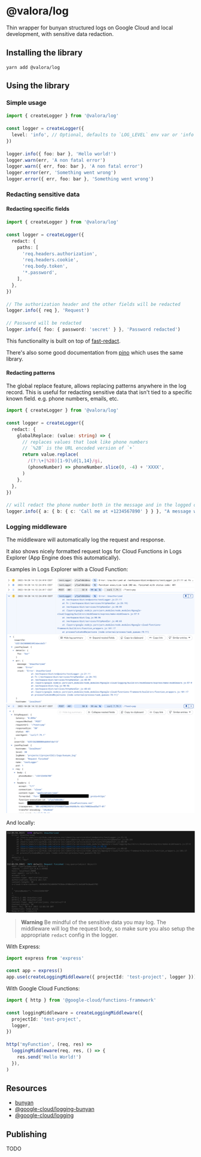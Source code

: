 # @valora/log

Thin wrapper for bunyan structured logs on Google Cloud and local development, with sensitive data redaction.

## Installing the library

```
yarn add @valora/log
```

## Using the library

### Simple usage

```typescript
import { createLogger } from '@valora/log'

const logger = createLogger({
  level: 'info', // Optional, defaults to `LOG_LEVEL` env var or 'info'
})

logger.info({ foo: bar }, 'Hello world!')
logger.warn(err, 'A non fatal error')
logger.warn({ err, foo: bar }, 'A non fatal error')
logger.error(err, 'Something went wrong')
logger.error({ err, foo: bar }, 'Something went wrong')
```

### Redacting sensitive data

#### Redacting specific fields

```typescript
import { createLogger } from '@valora/log'

const logger = createLogger({
  redact: {
    paths: [
      'req.headers.authorization',
      'req.headers.cookie',
      'req.body.token',
      '*.password',
    ],
  },
})

// The authorization header and the other fields will be redacted
logger.info({ req }, 'Request')

// Password will be redacted
logger.info({ foo: { password: 'secret' } }, 'Password redacted')
```

This functionality is built on top of [fast-redact](https://github.com/davidmarkclements/fast-redact).

There's also some good documentation from [pino](https://github.com/pinojs/pino/blob/master/docs/redaction.md) which uses the same library.

#### Redacting patterns

The global replace feature, allows replacing patterns anywhere in the log record. This is useful for redacting sensitive data that isn't tied to a specific known field. e.g. phone numbers, emails, etc.

```typescript
import { createLogger } from '@valora/log'

const logger = createLogger({
  redact: {
    globalReplace: (value: string) => {
      // replaces values that look like phone numbers
      // `%2B` is the URL encoded version of `+`
      return value.replace(
        /(?:\+|%2B)[1-9]\d{1,14}/gi,
        (phoneNumber) => phoneNumber.slice(0, -4) + 'XXXX',
      )
    },
  },
})

// will redact the phone number both in the message and in the logged object.
logger.info({ a: { b: { c: 'Call me at +1234567890' } } }, "A message with a phone number: +123456789"
```

### Logging middleware

The middleware will automatically log the request and response.

It also shows nicely formatted request logs for Cloud Functions in Logs Explorer (App Engine does this automatically).

Examples in Logs Explorer with a Cloud Function:

![logs-gcf](./docs/images/logs-gcf.png)
![logs-gcf-warn-expanded](./docs/images/logs-gcf-warn-expanded.png)
![logs-gcf-expanded](./docs/images/logs-gcf-expanded.png)

And locally:

![logs-local](./docs/images/logs-local.png)

> **Warning**
> Be mindful of the sensitive data you may log. The middleware will log the request body, so make sure you also setup the appropriate `redact` config in the logger.

With Express:

```typescript
import express from 'express'

const app = express()
app.use(createLoggingMiddleware({ projectId: 'test-project', logger }))
```

With Google Cloud Functions:

```typescript
import { http } from '@google-cloud/functions-framework'

const loggingMiddleware = createLoggingMiddleware({
  projectId: 'test-project',
  logger,
})

http('myFunction', (req, res) =>
  loggingMiddleware(req, res, () => {
    res.send('Hello World!')
  }),
)
```

## Resources

- [bunyan](https://github.com/trentm/node-bunyan)
- [@google-cloud/logging-bunyan](https://github.com/googleapis/nodejs-logging-bunyan)
- [@google-cloud/logging](https://github.com/googleapis/nodejs-logging)

## Publishing

TODO
